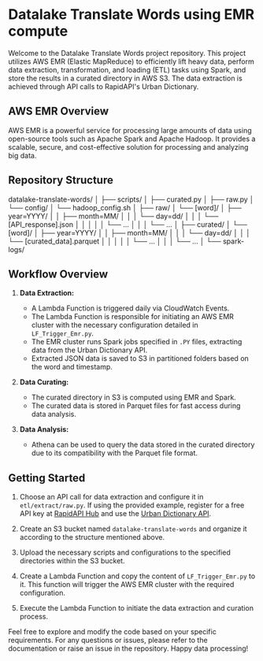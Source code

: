 # Datalake Translate Words using EMR compute

Welcome to the Datalake Translate Words project repository. This project utilizes AWS EMR (Elastic MapReduce) to efficiently lift heavy data, perform data extraction, transformation, and loading (ETL) tasks using Spark, and store the results in a curated directory in AWS S3. The data extraction is achieved through API calls to RapidAPI's Urban Dictionary.

## AWS EMR Overview

AWS EMR is a powerful service for processing large amounts of data using open-source tools such as Apache Spark and Apache Hadoop. It provides a scalable, secure, and cost-effective solution for processing and analyzing big data.

## Repository Structure
datalake-translate-words/
│
├── scripts/
│ ├── curated.py
│ ├── raw.py
│ └── config/
│ └── hadoop_config.sh
│
├── raw/
│ └── [word]/
│ ├── year=YYYY/
│ │ ├── month=MM/
│ │ │ └── day=dd/
│ │ │ └── [API_response].json
│ │ │
│ │ └── ...
│ │
│ └── ...
│
├── curated/
│ └── [word]/
│ ├── year=YYYY/
│ │ ├── month=MM/
│ │ │ └── day=dd/
│ │ │ └── [curated_data].parquet
│ │ │
│ │ └── ...
│ │
│ └── ...
│
└── spark-logs/


## Workflow Overview

1. **Data Extraction:**
   - A Lambda Function is triggered daily via CloudWatch Events.
   - The Lambda Function is responsible for initiating an AWS EMR cluster with the necessary configuration detailed in `LF_Trigger_Emr.py`.
   - The EMR cluster runs Spark jobs specified in `.PY` files, extracting data from the Urban Dictionary API.
   - Extracted JSON data is saved to S3 in partitioned folders based on the word and timestamp.

2. **Data Curating:**
   - The curated directory in S3 is computed using EMR and Spark.
   - The curated data is stored in Parquet files for fast access during data analysis.

3. **Data Analysis:**
   - Athena can be used to query the data stored in the curated directory due to its compatibility with the Parquet file format.

## Getting Started

1. Choose an API call for data extraction and configure it in `etl/extract/raw.py`. If using the provided example, register for a free API key at [RapidAPI Hub](https://rapidapi.com/hub) and use the [Urban Dictionary API](https://rapidapi.com/community/api/urban-dictionary/).

2. Create an S3 bucket named `datalake-translate-words` and organize it according to the structure mentioned above.

3. Upload the necessary scripts and configurations to the specified directories within the S3 bucket.

4. Create a Lambda Function and copy the content of `LF_Trigger_Emr.py` to it. This function will trigger the AWS EMR cluster with the required configuration.

5. Execute the Lambda Function to initiate the data extraction and curation process.

Feel free to explore and modify the code based on your specific requirements. For any questions or issues, please refer to the documentation or raise an issue in the repository. Happy data processing!


